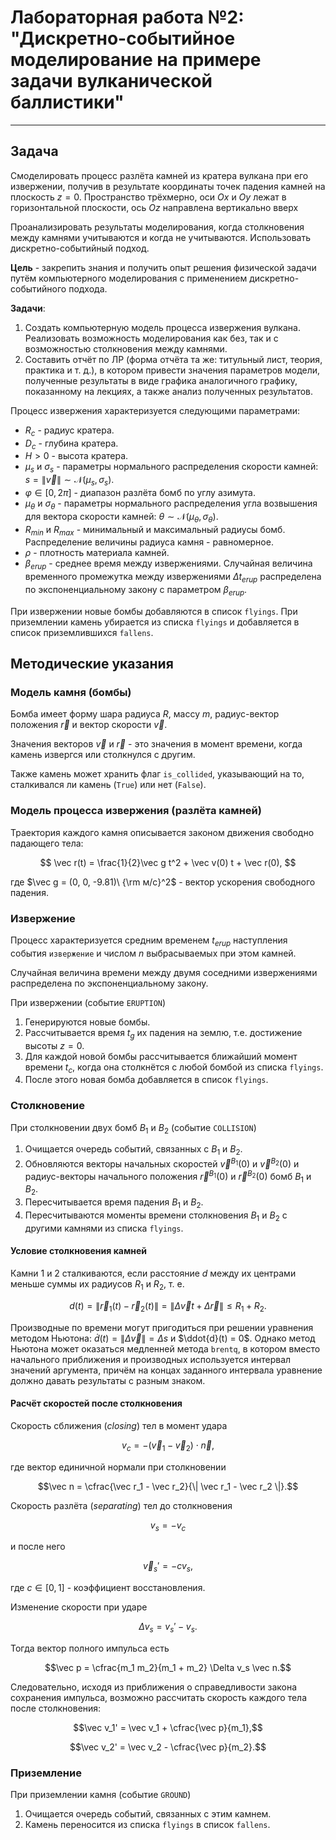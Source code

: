 # Лабораторная работа №2: "Дискретно-событийное моделирование на примере задачи вулканической баллистики"

---

## Задача

Смоделировать процесс разлёта камней из кратера вулкана при его извержении, получив в результате координаты точек падения камней на плоскость $z=0$. Пространство трёхмерно, оси $Ox$ и $Oy$ лежат в горизонтальной плоскости, ось $Oz$ направлена вертикально вверх

Проанализировать результаты моделирования, когда столкновения между камнями учитываются и когда не учитываются. Использовать дискретно-событийный подход.

**Цель** - закрепить знания и получить опыт решения физической задачи путём компьютерного моделирования с применением дискретно-событийного подхода.

**Задачи**:

1. Создать компьютерную модель процесса извержения вулкана. Реализовать возможность моделирования как без, так и с возможностью столкновения между камнями.
2. Составить отчёт по ЛР (форма отчёта та же: титульный лист, теория, практика и т. д.), в котором привести значения параметров модели, полученные результаты в виде графика аналогичного графику, показанному на лекциях, а также анализ полученных результатов.

Процесс извержения характеризуется следующими параметрами:

* $R_c$ - радиус кратера.
* $D_c$ - глубина кратера.
* $H > 0$ - высота кратера.
* $\mu_s$ и $\sigma_s$ - параметры нормального распределения скорости камней: $s = \|\vec v\| \sim \mathcal{N}(\mu_s, \sigma_s)$.
* $\varphi \in [0, 2\pi]$ - диапазон разлёта бомб по углу азимута.
* $\mu_\theta$ и $\sigma_\theta$ - параметры нормального распределения угла возвышения для вектора скорости камней: $\theta \sim \mathcal{N}(\mu_\theta, \sigma_\theta)$.
* $R_{min}$ и $R_{max}$ - минимальный и максимальный радиусы бомб. Распределение величины радиуса камня - равномерное.
* $\rho$ - плотность материала камней.
* $\beta_{erup}$ - среднее время между извержениями. Случайная величина временного промежутка между извержениями $\Delta t_{erup}$ распределена по экспоненциальному закону с параметром $\beta_{erup}$.
  
При извержении новые бомбы добавляются в список `flyings`.
При приземлении камень убирается из списка `flyings` и добавляется в список приземлившихся `fallens`.

## Методические указания

### Модель камня (бомбы)

Бомба имеет форму шара радиуса $R$, массу $m$, радиус-вектор положения $\vec r$ и вектор скорости $\vec v$.

Значения векторов $\vec v$ и $\vec r$ - это значения в момент времени, когда камень извергся или столкнулся с другим.

Также камень может хранить флаг `is_collided`, указывающий на то, сталкивался ли камень (`True`) или нет (`False`).

### Модель процесса извержения (разлёта камней)

Траектория каждого камня описывается законом движения свободно падающего тела:

$$
\vec r(t) = \frac{1}{2}\vec g t^2 + \vec v(0) t + \vec r(0),
$$

где $\vec g = (0, 0, -9.81)\ {\rm м/с}^2$ - вектор ускорения свободного падения.

### Извержение

Процесс характеризуется средним временем $t_{erup}$ наступления события `извержение` и числом $n$ выбрасываемых при этом камней.

Случайная величина времени между двумя соседними извержениями распределена по экспоненциальному закону.

При извержении (событие `ERUPTION`)

1. Генерируются новые бомбы.
2. Рассчитывается время $t_g$ их падения на землю, т.е. достижение высоты $z=0$.
3. Для каждой новой бомбы рассчитывается ближайший момент времени $t_c$, когда она столкнётся с любой бомбой из списка `flyings`.
4. После этого новая бомба добавляется в список `flyings`.

### Столкновение

При столкновении двух бомб $B_1$ и $B_2$ (событие `COLLISION`)

1. Очищается очередь событий, связанных с $B_1$ и $B_2$.
2. Обновляются векторы начальных скоростей $\vec v^{B_1}(0)$ и $\vec v^{B_2}(0)$ и радиус-векторы начального положения $\vec r^{B_1}(0)$ и $\vec r^{B_2}(0)$ бомб $B_1$ и $B_2$.
3. Пересчитывается время падения $B_1$ и $B_2$.
4. Пересчитываются моменты времени столкновения $B_1$ и $B_2$ с другими камнями из списка `flyings`.

#### Условие столкновения камней

Камни 1 и 2 сталкиваются, если расстояние $d$ между их центрами меньше суммы их радиусов $R_1$ и $R_2$, т. е.

$$
d(t)
    = \| \vec r_1(t) - \vec r_2(t) \|
    = \| \Delta\vec v t + \Delta\vec r \|
    \le R_1 + R_2.
$$

Производные по времени могут пригодиться при решении уравнения методом Ньютона:
$\dot{d}(t) = \| \Delta \vec v \| = \Delta s$ и
$\ddot{d}(t) = 0$.
Однако метод Ньютона может оказаться медленней метода `brentq`, в котором вместо начального приближения и производных используется интервал значений аргумента, причём на концах заданного интервала уравнение должно давать результаты с разным знаком.

#### Расчёт скоростей после столкновения

Скорость сближения (*closing*) тел в момент удара

$$v_c = -\left( \vec v_1 - \vec v_2 \right) \cdot \vec n,$$

где вектор единичной нормали при столкновении

$$\vec n = \cfrac{\vec r_1 - \vec r_2}{\| \vec r_1 - \vec r_2 \|}.$$

Скорость разлёта (*separating*) тел до столкновения

$$v_s = -v_c$$

и после него

$$\vec v_s' = -c v_s,$$

где $c \in [0, 1]$ - коэффициент восстановления.

Изменение скорости при ударе

$$\Delta v_s = v_s' - v_s.$$

Тогда вектор полного импульса есть

$$\vec p = \cfrac{m_1 m_2}{m_1 + m_2} \Delta v_s \vec n.$$

Следовательно, исходя из приближения о справедливости закона сохранения импульса, возможно рассчитать скорость каждого тела после столкновения:

$$\vec v_1' = \vec v_1 + \cfrac{\vec p}{m_1},$$

$$\vec v_2' = \vec v_2 - \cfrac{\vec p}{m_2}.$$

### Приземление

При приземлении камня (событие `GROUND`)

1. Очищается очередь событий, связанных с этим камнем.
2. Камень переносится из списка `flyings` в список `fallens`.
